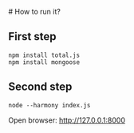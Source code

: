 # How to run it?

## First step

```
npm install total.js
npm install mongoose
```

## Second step

```
node --harmony index.js
```

Open browser: <http://127.0.0.1:8000>
